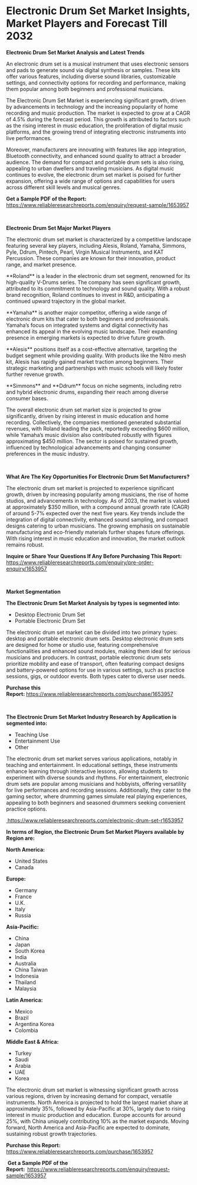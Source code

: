 <p><h1>Electronic Drum Set Market Insights, Market Players and Forecast Till 2032</h1></p><p><strong>Electronic Drum Set Market Analysis and Latest Trends</strong></p>
<p><p>An electronic drum set is a musical instrument that uses electronic sensors and pads to generate sound via digital synthesis or samples. These kits offer various features, including diverse sound libraries, customizable settings, and connectivity options for recording and performance, making them popular among both beginners and professional musicians.</p><p>The Electronic Drum Set Market is experiencing significant growth, driven by advancements in technology and the increasing popularity of home recording and music production. The market is expected to grow at a CAGR of 4.5% during the forecast period. This growth is attributed to factors such as the rising interest in music education, the proliferation of digital music platforms, and the growing trend of integrating electronic instruments into live performances.</p><p>Moreover, manufacturers are innovating with features like app integration, Bluetooth connectivity, and enhanced sound quality to attract a broader audience. The demand for compact and portable drum sets is also rising, appealing to urban dwellers and traveling musicians. As digital music continues to evolve, the electronic drum set market is poised for further expansion, offering a wide range of options and capabilities for users across different skill levels and musical genres.</p></p>
<p><strong>Get a Sample PDF of the Report:&nbsp;</strong> <a href="https://www.reliableresearchreports.com/enquiry/request-sample/1653957?utm_campaign=2215&utm_medium=2&utm_source=Github&utm_content=ia&utm_term=18042025&utm_id=electronic-drum-set">https://www.reliableresearchreports.com/enquiry/request-sample/1653957</a></p>
<p>&nbsp;</p>
<p><strong>Electronic Drum Set Major Market Players</strong></p>
<p><p>The electronic drum set market is characterized by a competitive landscape featuring several key players, including Alesis, Roland, Yamaha, Simmons, Pyle, Ddrum, Pintech, Pearl, Virgin Musical Instruments, and KAT Percussion. These companies are known for their innovation, product range, and market presence.</p><p>**Roland** is a leader in the electronic drum set segment, renowned for its high-quality V-Drums series. The company has seen significant growth, attributed to its commitment to technology and sound quality. With a robust brand recognition, Roland continues to invest in R&D, anticipating a continued upward trajectory in the global market.</p><p>**Yamaha** is another major competitor, offering a wide range of electronic drum kits that cater to both beginners and professionals. Yamaha’s focus on integrated systems and digital connectivity has enhanced its appeal in the evolving music landscape. Their expanding presence in emerging markets is expected to drive future growth.</p><p>**Alesis** positions itself as a cost-effective alternative, targeting the budget segment while providing quality. With products like the Nitro mesh kit, Alesis has rapidly gained market traction among beginners. Their strategic marketing and partnerships with music schools will likely foster further revenue growth.</p><p>**Simmons** and **Ddrum** focus on niche segments, including retro and hybrid electronic drums, expanding their reach among diverse consumer bases. </p><p>The overall electronic drum set market size is projected to grow significantly, driven by rising interest in music education and home recording. Collectively, the companies mentioned generated substantial revenues, with Roland leading the pack, reportedly exceeding $600 million, while Yamaha’s music division also contributed robustly with figures approximating $450 million. The sector is poised for sustained growth, influenced by technological advancements and changing consumer preferences in the music industry.</p></p>
<p>&nbsp;</p>
<p><strong>What Are The Key Opportunities For Electronic Drum Set Manufacturers?</strong></p>
<p><p>The electronic drum set market is projected to experience significant growth, driven by increasing popularity among musicians, the rise of home studios, and advancements in technology. As of 2023, the market is valued at approximately $350 million, with a compound annual growth rate (CAGR) of around 5-7% expected over the next five years. Key trends include the integration of digital connectivity, enhanced sound sampling, and compact designs catering to urban musicians. The growing emphasis on sustainable manufacturing and eco-friendly materials further shapes future offerings. With rising interest in music education and innovation, the market outlook remains robust.</p></p>
<p><strong>Inquire or Share Your Questions If Any Before Purchasing This Report:</strong> <a href="https://www.reliableresearchreports.com/enquiry/pre-order-enquiry/1653957?utm_campaign=2215&utm_medium=2&utm_source=Github&utm_content=ia&utm_term=18042025&utm_id=electronic-drum-set">https://www.reliableresearchreports.com/enquiry/pre-order-enquiry/1653957</a></p>
<p>&nbsp;</p>
<p><strong>Market Segmentation</strong></p>
<p><strong>The Electronic Drum Set Market Analysis by types is segmented into:</strong></p>
<p><ul><li>Desktop Electronic Drum Set</li><li>Portable Electronic Drum Set</li></ul></p>
<p><p>The electronic drum set market can be divided into two primary types: desktop and portable electronic drum sets. Desktop electronic drum sets are designed for home or studio use, featuring comprehensive functionalities and enhanced sound modules, making them ideal for serious musicians and producers. In contrast, portable electronic drum sets prioritize mobility and ease of transport, often featuring compact designs and battery-powered options for use in various settings, such as practice sessions, gigs, or outdoor events. Both types cater to diverse user needs.</p></p>
<p><strong>Purchase this Report:&nbsp;</strong><a href="https://www.reliableresearchreports.com/purchase/1653957?utm_campaign=2215&utm_medium=2&utm_source=Github&utm_content=ia&utm_term=18042025&utm_id=electronic-drum-set">https://www.reliableresearchreports.com/purchase/1653957</a></p>
<p>&nbsp;</p>
<p><strong>The Electronic Drum Set Market Industry Research by Application is segmented into:</strong></p>
<p><ul><li>Teaching Use</li><li>Entertainment Use</li><li>Other</li></ul></p>
<p><p>The electronic drum set market serves various applications, notably in teaching and entertainment. In educational settings, these instruments enhance learning through interactive lessons, allowing students to experiment with diverse sounds and rhythms. For entertainment, electronic drum sets are popular among musicians and hobbyists, offering versatility for live performances and recording sessions. Additionally, they cater to the gaming sector, where drumming games simulate real playing experiences, appealing to both beginners and seasoned drummers seeking convenient practice options.</p></p>
<p><a href="https://www.reliableresearchreports.com/electronic-drum-set-r1653957?utm_campaign=2215&utm_medium=2&utm_source=Github&utm_content=ia&utm_term=18042025&utm_id=electronic-drum-set">&nbsp;https://www.reliableresearchreports.com/electronic-drum-set-r1653957</a></p>
<p><strong>In terms of Region, the Electronic Drum Set Market Players available by Region are:</strong></p>
<p>
    <p> <strong> North America: </strong>
        <ul>
            <li>United States</li>
            <li>Canada</li>
        </ul>
        </p> 
    <p> <strong> Europe: </strong>
        <ul>
            <li>Germany</li>
            <li>France</li>
            <li>U.K.</li>
            <li>Italy</li>
            <li>Russia</li>
        </ul>
        </p> 
    <p> <strong> Asia-Pacific: </strong>
        <ul>
            <li>China</li>
            <li>Japan</li>
            <li>South Korea</li>
            <li>India</li>
            <li>Australia</li>
            <li>China Taiwan</li>
            <li>Indonesia</li>
            <li>Thailand</li>
            <li>Malaysia</li>
        </ul>
        </p> 
    <p> <strong> Latin America: </strong>
        <ul>
            <li>Mexico</li>
            <li>Brazil</li>
            <li>Argentina Korea</li>
            <li>Colombia</li>
        </ul>
        </p> 
    <p> <strong> Middle East & Africa: </strong>
        <ul>
            <li>Turkey</li>
            <li>Saudi</li>
            <li>Arabia</li>
            <li>UAE</li>
            <li>Korea</li>
        </ul>
    </p>
    </p>
<p><p>The electronic drum set market is witnessing significant growth across various regions, driven by increasing demand for compact, versatile instruments. North America is projected to hold the largest market share at approximately 35%, followed by Asia-Pacific at 30%, largely due to rising interest in music production and education. Europe accounts for around 25%, with China uniquely contributing 10% as the market expands. Moving forward, North America and Asia-Pacific are expected to dominate, sustaining robust growth trajectories.</p></p>
<p><strong>Purchase this Report: </strong><a href="https://www.reliableresearchreports.com/purchase/1653957?utm_campaign=2215&utm_medium=2&utm_source=Github&utm_content=ia&utm_term=18042025&utm_id=electronic-drum-set">https://www.reliableresearchreports.com/purchase/1653957</a></p>
<p>&nbsp;<strong>Get a Sample PDF of the Report:&nbsp;&nbsp;</strong><a href="https://www.reliableresearchreports.com/enquiry/request-sample/1653957?utm_campaign=2215&utm_medium=2&utm_source=Github&utm_content=ia&utm_term=18042025&utm_id=electronic-drum-set">https://www.reliableresearchreports.com/enquiry/request-sample/1653957</a></p>
<p><strong></strong></p>
<p><p></p><p></p><p></p></p>